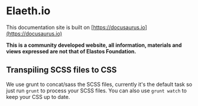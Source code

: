 # Elaeth.io

This documentation site is built on [https://docusaurus.io](https://docusaurus.io)

**This is a community developed website, all information, materials and views expressed are not that of Elastos Foundation.**


## Transpiling SCSS files to CSS

We use grunt to concat/sass the SCSS files, currently it's the default task so just
run `grunt` to process your SCSS files. You can also use `grunt watch` to keep your
CSS up to date.
